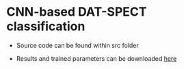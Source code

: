 # CNN-based DAT-SPECT classification

- Source code can be found within src folder

- Results and trained parameters can be downloaded [here](https://1drv.ms/u/c/412b97287f29c2e6/EbSBoQNO4AxLlexjF6UQ99YBfJopawOdAzIs5dZI4R772w?e=gYhJTv)


